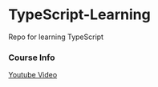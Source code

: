 # TypeScript-Learning

Repo for learning TypeScript

### Course Info
[Youtube Video](https://www.youtube.com/watch?v=JHEB7RhJG1Y)
